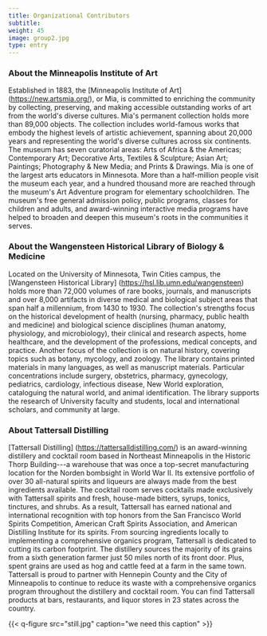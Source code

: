 ```yaml
---
title: Organizational Contributors
subtitle:
weight: 45
image: group2.jpg
type: entry
---
```


### About the Minneapolis Institute of Art ###

Established in 1883, the [Minneapolis Institute of Art] (https://new.artsmia.org/), or Mia, is committed to enriching the community by collecting, preserving, and making accessible outstanding works of art from the world's diverse cultures. Mia's permanent collection holds more than 89,000 objects. The collection includes world-famous works that embody the highest levels of artistic achievement, spanning about 20,000 years and representing the world's diverse cultures across six continents. The museum has seven curatorial areas: Arts of Africa & the Americas; Contemporary Art; Decorative Arts, Textiles & Sculpture; Asian Art; Paintings; Photography & New Media; and Prints & Drawings. Mia is one of the largest arts educators in Minnesota. More than a half-million people visit the museum each year, and a hundred thousand more are reached through the museum's Art Adventure program for elementary schoolchildren. The museum's free general admission policy, public programs, classes for children and adults, and award-winning interactive media programs have helped to broaden and deepen this museum's roots in the communities it serves.

### About the Wangensteen Historical Library of Biology & Medicine ###

Located on the University of Minnesota, Twin Cities campus, the [Wangensteen Historical Library] (https://hsl.lib.umn.edu/wangensteen) holds more than 72,000 volumes of rare books, journals, and manuscripts and over 8,000 artifacts in diverse medical and biological subject areas that span half a millennium, from 1430 to 1930. The collection's strengths focus on the historical development of health (nursing, pharmacy, public health and medicine) and biological science disciplines (human anatomy, physiology, and microbiology), their clinical and research aspects, home healthcare, and the development of the professions, medical concepts, and practice. Another focus of the collection is on natural history, covering topics such as botany, mycology, and zoology. The library contains printed materials in many languages, as well as manuscript materials. Particular concentrations include surgery, obstetrics, pharmacy, gynecology, pediatrics, cardiology, infectious disease, New World exploration, cataloguing the natural world, and animal identification. The library supports the research of University faculty and students, local and international scholars, and community at large.

### About Tattersall Distilling ###

[Tattersall Distilling] (https://tattersalldistilling.com/) is an award-winning distillery and cocktail room based in Northeast Minneapolis in the Historic Thorp Building---a warehouse that was once a top-secret manufacturing location for the Norden bombsight in World War II. Its extensive portfolio of over 30 all-natural spirits and liqueurs are always made from the best ingredients available. The cocktail room serves cocktails made exclusively with Tattersall spirits and fresh, house-made bitters, syrups, tonics, tinctures, and shrubs. As a result, Tattersall has earned national and international recognition with top honors from the San Francisco World Spirits Competition, American Craft Spirits Association, and American Distilling Institute for its spirits. From sourcing ingredients locally to implementing a comprehensive organics program, Tattersall is dedicated to cutting its carbon footprint. The distillery sources the majority of its grains from a sixth generation farmer just 50 miles north of its front door. Plus, spent grains are used as hog and cattle feed at a farm in the same town. Tattersall is proud to partner with Hennepin County and the City of Minneapolis to continue to reduce its waste with a comprehensive organics program throughout the distillery and cocktail room. You can find Tattersall products at bars, restaurants, and liquor stores in 23 states across the country.

{{< q-figure src="still.jpg"  caption="we need this caption"  >}}
